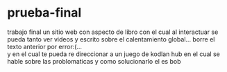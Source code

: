 # prueba-final
trabajo final
un sitio web con aspecto de libro con el cual al interactuar se pueda tanto ver videos y escrito sobre el calentamiento global...   borre el texto anterior por error:(...  
y en el cual te pueda re direccionar a un juego de kodlan hub en el cual se hable sobre las problomaticas y como solucionarlo       el es bob  
